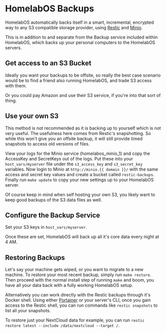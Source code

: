 # HomelabOS Backups

HomelabOS automatically backs itself in a smart, incremental, encrypted way to any S3 compatible storage provider, using [Restic](https://restic.net/) and [Minio](https://minio.io/).

This is in addition to and separate from the Backup service included within HomelabOS, which backs up your personal computers to the HomelabOS servers.

## Get access to an S3 Bucket

Ideally you want your backups to be offsite, so really the best case scenario would be to find a friend also running HomelabOS, and trade S3 access with them.

Or you could pay Amazon and use their S3 service, if you're into that sort of thing.

## Use your own S3 

This method is not recommended as it is backing up to yourself which is not very useful. The usefulness here comes from Restic's snapshotting. So while this won't give you an offsite backup, it will still provide timed snapshots to access old versions of files.

View your logs for the Minio service (homelabos_minio_1) and copy the AccessKey and SecretKeys out of the logs. Put these into your `host_vars/myserver` file under the `s3_access_key` and `s3_secret_key` variables. Now login to Minio at `http://minio.{{ domain }}/` with the same access and secret key values and create a bucket called `restic-backups`. Finally run `make update` to copy your new settings up to your HomelabOS server.

Of course keep in mind when self hosting your own S3, you likely want to keep good backups of the S3 data files as well.

## Configure the Backup Service

Set your S3 keys in `host_vars/myserver`.

Once these are set, HomelabOS will back up all it's core data every night at 4 AM.

## Restoring Backups

Let's say your machine gets wiped, or you want to migrate to a new machine. To restore your most recent backup, simply run `make restore`. Then proceed with the normal install step of running `make` and boom, you have all your data back with a fully working HomelabOS setup.

Alternatively you can work directly with the Restic backups through it's Docker shell. Using either [Portainer](/software/portainer.md) or your server's CLI, once you gain access to the Restic shell, you can run commands like `restic snapshots` to list all your snapshots.

To restore just your NextCloud data for example, you can run `restic restore latest --include /data/nextcloud --target /`.
